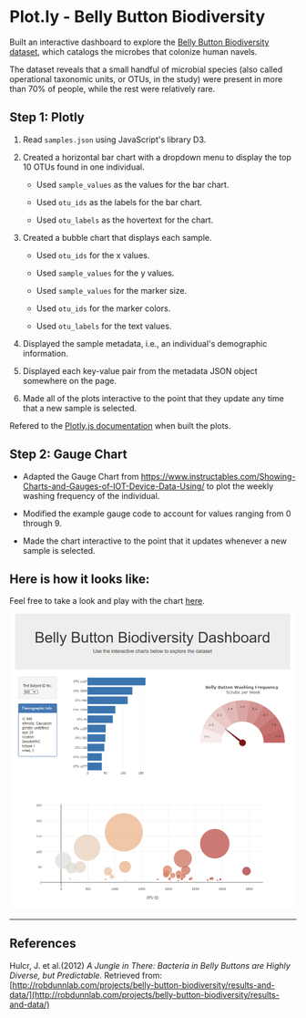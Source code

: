 # Plot.ly - Belly Button Biodiversity

Built an interactive dashboard to explore the [Belly Button Biodiversity dataset](http://robdunnlab.com/projects/belly-button-biodiversity/), which catalogs the microbes that colonize human navels.

The dataset reveals that a small handful of microbial species (also called operational taxonomic units, or OTUs, in the study) were present in more than 70% of people, while the rest were relatively rare.

## Step 1: Plotly

1. Read `samples.json` using JavaScript's library D3.


2. Created a horizontal bar chart with a dropdown menu to display the top 10 OTUs found in one individual.

    * Used `sample_values` as the values for the bar chart.

    * Used `otu_ids` as the labels for the bar chart.

    * Used `otu_labels` as the hovertext for the chart.


3. Created a bubble chart that displays each sample.

    * Used `otu_ids` for the x values.

    * Used `sample_values` for the y values.

    * Used `sample_values` for the marker size.

    * Used `otu_ids` for the marker colors.

    * Used `otu_labels` for the text values.


4. Displayed the sample metadata, i.e., an individual's demographic information.


5. Displayed each key-value pair from the metadata JSON object somewhere on the page.


6. Made all of the plots interactive to the point that they update any time that a new sample is selected.



Refered to the [Plotly.js documentation](https://plot.ly/javascript/) when built the plots.



## Step 2: Gauge Chart

* Adapted the Gauge Chart from <https://www.instructables.com/Showing-Charts-and-Gauges-of-IOT-Device-Data-Using/> to plot the weekly washing frequency of the individual.

* Modified the example gauge code to account for values ranging from 0 through 9.

* Made the chart interactive to the point that it updates whenever a new sample is selected.




## Here is how it looks like: <br>
Feel free to take a look and play with the chart [here](https://martachesnova.github.io/JavaScript-InteractiveVisualizations/).

![Belly Button Biodiversity Dashboard](Images/app_screenshot.PNG)



- - -
## References

Hulcr, J. et al.(2012) _A Jungle in There: Bacteria in Belly Buttons are Highly Diverse, but Predictable_. Retrieved from: [http://robdunnlab.com/projects/belly-button-biodiversity/results-and-data/](http://robdunnlab.com/projects/belly-button-biodiversity/results-and-data/)
